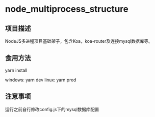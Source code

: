 # node_multiprocess_structure

## 项目描述

NodeJS多进程项目基础架子，包含Koa，koa-router及连接mysql数据库等。

## 食用方法

yarn install

windows: yarn dev
linux: yarn prod

## 注意事项

运行之前自行修改config.js下的mysql数据库配置